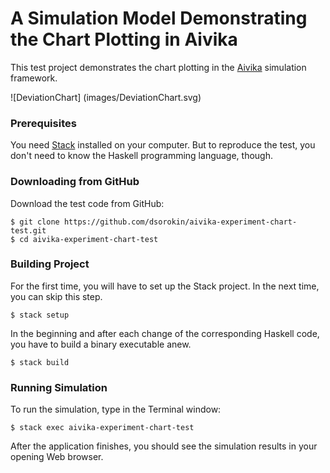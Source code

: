 
# A Simulation Model Demonstrating the Chart Plotting in Aivika

This test project demonstrates the chart plotting in the [Aivika](http://www.aivikasoft.com) simulation framework.

![DeviationChart]
(images/DeviationChart.svg)

### Prerequisites

You need [Stack](http://docs.haskellstack.org/) installed on your computer. But to reproduce the test, you don't need to know the Haskell programming language, though.

### Downloading from GitHub

Download the test code from GitHub:

```
$ git clone https://github.com/dsorokin/aivika-experiment-chart-test.git
$ cd aivika-experiment-chart-test
```

### Building Project

For the first time, you will have to set up the Stack project. In the next time, you can skip this step.

`$ stack setup`

In the beginning and after each change of the corresponding Haskell code, you have to build a binary executable anew.

`$ stack build`

### Running Simulation

To run the simulation, type in the Terminal window:

`$ stack exec aivika-experiment-chart-test`

After the application finishes, you should see the simulation results in your opening Web browser.
